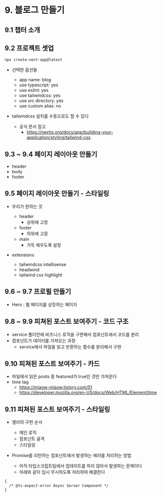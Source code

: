 # 9. 블로그 만들기

## 9.1 챕터 소개

## 9.2 프로젝트 셋업

```bash
npx create-next-app@latest
```

- 선택한 옵션들

  - app name: blog
  - use typescript: yes
  - use eslint: yes
  - use tailwindcss: yes
  - use src directory: yes
  - use custom alias: no

- tailwindcss 설치를 수동으로도 할 수 있다
  - 공식 문서 참고
    - https://nextjs.org/docs/app/building-your-application/styling/tailwind-css

## 9.3 ~ 9.4 페이지 레이아웃 만들기

- header
- body
- footer

## 9.5 페이지 레이아웃 만들기 - 스타일링

- 우리가 원하는 것

  - header
    - 상위에 고정
  - footer
    - 하위에 고정
  - main
    - 가득 채우도록 설정

- extensions
  - tailwindcss intellisense
  - headwind
  - tailwind css highlight

## 9.6 ~ 9.7 프로필 만들기

- Hero : 웹 페이지를 상징하는 페이지

## 9.8 ~ 9.9 피쳐된 포스트 보여주기 - 코드 구조

- service 폴더안에 비즈니스 로직을 구현해서 컴포넌트에서 코드를 분리
- 컴포넌트가 데이터를 가져오는 과정
  - service에서 파일을 읽고 반환하는 함수를 분리해서 구현

## 9.10 피쳐된 포스트 보여주기 - 카드

- 파일에서 읽은 posts 중 featured가 true인 것만 가져온다
- time tag
  - https://miaow-miaow.tistory.com/51
  - https://developer.mozilla.org/en-US/docs/Web/HTML/Element/time

## 9.11 피쳐된 포스트 보여주기 - 스타일링

- 엘리의 구현 순서

  - 메인 로직
  - 컴포넌트 골격
  - 스타일링

- Promise를 리턴하는 컴포넌트에서 발생하는 에러를 처리하는 방법
  - 아직 타입스크립트팀에서 업데이트를 하지 않아서 발생하는 문제이다
  - 아래와 같이 임시 무시하도록 처리하여 해결한다

```tsx
{
  /* @ts-expect-error Async Server Component */
}
```

